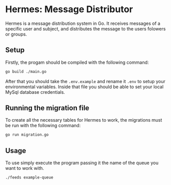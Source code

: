 # Hermes: Message Distributor

Hermes is a message distribution system in Go. It receives messages of a specific user and subject, and distributes the message to the users folowers or groups.


## Setup

Firstly, the progam should be compiled with the following command:

```` sh
go build ./main.go
````
After that you should take the `.env.example` and rename it `.env` to setup your environmental variables. Inside that file you should be able to set your local MySql database credentials.

## Running the migration file

To create all the necessary tables for Hermes to work, the migrations must be run with the following command:

```` sh
go run migration.go
````

## Usage

To use simply execute the program passing it the name of the queue you want to work with.

```` sh
./feeds example-queue
````
